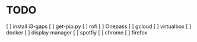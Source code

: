 # TODO
[ ] install i3-gaps
[ ] get-pip.py
[ ] rofi
[ ] Onepass
[ ] gcloud
[ ] virtualbox
[ ] docker
[ ] display manager
[ ] spotfiy
[ ] chrome
[ ] firefox